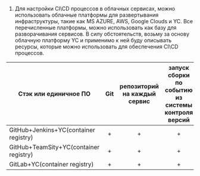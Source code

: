 1. Для настройки CI\CD процессов в облачных сервисах, можно использовать облачные платформы для развертывания инфраструктуры, такие как MS AZURE, AWS, Google Clouds и YC. Все перечисленные платформы, можно использовать как базу для разворачивания сервисов. В силу обстоятельств, возьму за основу облачную платформу YC и применимо к ней буду описывать ресурсы, которые можно использовать для обеспечения CI\CD процессов.

| Стэк или единичное ПО | Git | репозиторий на каждый сервис | запуск сборки по событию из системы контроля версий | запуск сборки по кнопке с указанием параметров | возможность привязать настройки к каждой сборке | возможность создания шаблонов для различных конфигураций сборок | возможность безопасного хранения секретных данных (пароли, ключи доступа) | несколько конфигураций для сборки из одного репозитория | кастомные шаги при сборке | собственные докер-образы для сборки проектов | возможность развернуть агентов сборки на собственных серверах | возможность параллельного запуска нескольких сборок | возможность параллельного запуска тестов |
|---|:---:|:---:|:---:|:---:|:---:|:---:|:---:|:---:|:---:|:---:|:---:|:---:|:---:|
|GitHub+Jenkins+YC(container registry) | + | + | + | + | + | + |:---:|:---:|:---:|:---:|:---:|:---:|:---:|
|GitHub+TeamSity+YC(container registry)| + | + | + | + | + | + |:---:|:---:|:---:|:---:|:---:|:---:|:---:|
|GitLab+YC(container registry)         | + | + | + | + | + | + |:---:|:---:|:---:|:---:|:---:|:---:|:---:|
